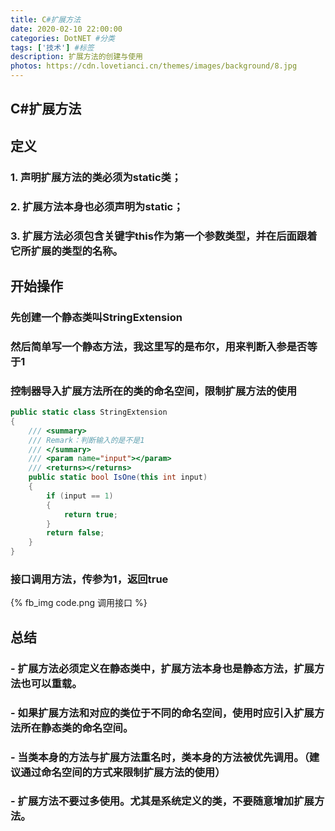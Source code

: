 ```yaml
---
title: C#扩展方法
date: 2020-02-10 22:00:00
categories: DotNET #分类
tags: ['技术'] #标签
description: 扩展方法的创建与使用
photos: https://cdn.lovetianci.cn/themes/images/background/8.jpg
---
```


## C#扩展方法
<!-- more -->
## 定义

### 1. 声明扩展方法的类必须为static类；
### 2. 扩展方法本身也必须声明为static；
### 3. 扩展方法必须包含关键字this作为第一个参数类型，并在后面跟着它所扩展的类型的名称。

## 开始操作
### 先创建一个静态类叫StringExtension
### 然后简单写一个静态方法，我这里写的是布尔，用来判断入参是否等于1
### 控制器导入扩展方法所在的类的命名空间，限制扩展方法的使用
````csharp
public static class StringExtension
{
    /// <summary>
    /// Remark：判断输入的是不是1
    /// </summary>
    /// <param name="input"></param>
    /// <returns></returns>
    public static bool IsOne(this int input)
    {
        if (input == 1)
        {
            return true;
        }
        return false;
    }
}
````

### 接口调用方法，传参为1，返回true

{% fb_img code.png 调用接口 %}

## 总结
### - 扩展方法必须定义在静态类中，扩展方法本身也是静态方法，扩展方法也可以重载。
### - 如果扩展方法和对应的类位于不同的命名空间，使用时应引入扩展方法所在静态类的命名空间。
### - 当类本身的方法与扩展方法重名时，类本身的方法被优先调用。（建议通过命名空间的方式来限制扩展方法的使用）
### - 扩展方法不要过多使用。尤其是系统定义的类，不要随意增加扩展方法。